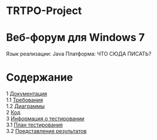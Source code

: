 # TRTPO-Project
# Веб-форум для Windows 7
Язык реализации: Java 
Платформа: ЧТО СЮДА ПИСАТЬ?   

# Содержание
1 [Документация](Documents)  
1.1 [Требования](Documents/Requirements/Requirements%20Document.md)  
1.2 [Диаграммы](Documents/System%20project/README.md)  
2 [Код](Code)  
3 [Информация о тестировании](Testing)  
3.1 [План тестирования](Testing/TestPlan.md)  
3.2 [Представление результатов](Testing/TestResults.md)  
